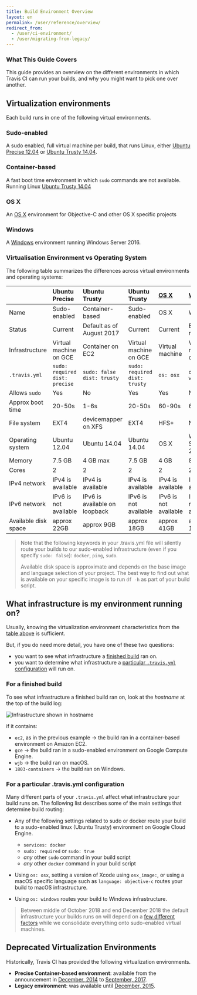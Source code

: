```yaml
---
title: Build Environment Overview
layout: en
permalink: /user/reference/overview/
redirect_from:
  - /user/ci-environment/
  - /user/migrating-from-legacy/
---
```


### What This Guide Covers

This guide provides an overview on the different environments in which
Travis CI can run your builds, and why you might want to pick one over another.

## Virtualization environments

Each build runs in one of the following virtual environments.

### Sudo-enabled

A sudo enabled, full virtual machine per build, that runs Linux, either [Ubuntu Precise 12.04](/user/reference/precise/) or [Ubuntu Trusty 14.04](/user/reference/trusty/).

### Container-based

A fast boot time environment in which `sudo` commands are not available. Running Linux [Ubuntu Trusty 14.04](/user/reference/trusty/)

### OS X

An [OS X](/user/reference/osx/) environment for Objective-C and other OS X specific projects

### Windows

A [Windows](/user/reference/windows/) environment running Windows Server 2016.

### Virtualisation Environment vs Operating System

The following table summarizes the differences across virtual environments and operating systems:

|                      | Ubuntu Precise                        | Ubuntu Trusty                     | Ubuntu Trusty                        | [OS X](/user/reference/osx/) | [Windows](/user/reference/windows) |
| :------------------- | :------------------------------------ | :-------------------------------- | :----------------------------------- | :--------------------------- | :--------------------------------- |
| Name                 | Sudo-enabled                          | Container-based                   | Sudo-enabled                         | OS X                         | Windows                            |
| Status               | Current                               | Default as of August 2017         | Current                              | Current                      | Early release                      |
| Infrastructure       | Virtual machine on GCE                | Container on EC2                  | Virtual machine on GCE               | Virtual machine              | Virtual machine on GCE             |
| `.travis.yml`        | `sudo: required` <br> `dist: precise` | `sudo: false` <br> `dist: trusty` | `sudo: required` <br> `dist: trusty` | `os: osx`                    | `os: windows`                      |
| Allows `sudo`        | Yes                                   | No                                | Yes                                  | Yes                          | No                                 |
| Approx boot time     | 20-50s                                | 1-6s                              | 20-50s                               | 60-90s                       | 60-120s                            |
| File system          | EXT4                                  | devicemapper on XFS               | EXT4                                 | HFS+                         | NTFS                               |
| Operating system     | Ubuntu 12.04                          | Ubuntu 14.04                      | Ubuntu 14.04                         | OS X                         | Windows Server 2016                |
| Memory               | 7.5 GB                                | 4 GB max                          | 7.5 GB                               | 4 GB                         | 8 GB                               |
| Cores                | 2                                     | 2                                 | 2                                    | 2                            | 2                                  |
| IPv4 network         | IPv4 is available                     | IPv4 is available                 | IPv4 is available                    | IPv4 is available            | IPv4 is available                  |
| IPv6 network         | IPv6 is not available                 | IPv6 is available on loopback     | IPv6 is not available                | IPv6 is not available        | IPv6 is not available              |
| Available disk space | approx 22GB                           | approx 9GB                        | approx 18GB                          | approx 41GB                  | approx 19 GB                       |

> Note that the following keywords in your .travis.yml file will silently route your builds to our sudo-enabled infrastructure (even if you specify `sudo: false`): `docker`, `ping`, `sudo`.
>
> Available disk space is approximate and depends on the base image and language selection of your project.
>   The best way to find out what is available on your specific image is to run `df -h` as part of your build script.

## What infrastructure is my environment running on?

Usually, knowing the virtualization environment characteristics from the [table above](#virtualisation-environment-vs-operating-system) is sufficient.

But, if you do need more detail, you have one of these two questions:

- you want to see what infrastructure a [finished build](#for-a-finished-build) ran on.
- you want to determine what infrastructure a [particular `.travis.yml` configuration](#for-a-particular-travisyml-configuration) will run on.

### For a finished build

To see what infrastructure a finished build ran on, look at the *hostname* at the top of the build log:

![Infrastructure shown in hostname](/images/ui/what-infrastructure.png "Infrastructure shown in hostname")

if it contains:

- `ec2`, as in the previous example → the build ran in a container-based environment on Amazon EC2.
- `gce` → the build ran in a sudo-enabled environment on Google Compute Engine.
- `wjb` → the build ran on macOS.
- `1803-containers` → the build ran on Windows.

### For a particular .travis.yml configuration

Many different parts of your `.travis.yml` affect what infrastructure your build runs on. The following list describes some of the main settings that determine build routing:

- Any of the following settings related to sudo or docker route your build to a sudo-enabled linux (Ubuntu Trusty) environment on Google Cloud Engine.

  - `services: docker`
  - `sudo: required` or `sudo: true`
  - *any* other `sudo` command in your build script
  - *any* other `docker` command in your build script

- Using `os: osx`, setting a version of Xcode using `osx_image:`, or using a macOS specific language such as `language: objective-c` routes your build to macOS infrastructure.

- Using `os: windows` routes your build to Windows infrastructure.

> Between middle of October 2018 and end December 2018 the default infrastructure
> your builds runs on will depend on a [few different
> factors](https://blog.travis-ci.com/2018-10-04-combining-linux-infrastructures)
> while we consolidate everything onto sudo-enabled virtual machines.

## Deprecated Virtualization Environments

Historically, Travis CI has provided the following virtualization environments.

- **Precise Container-based environment**: available from the announcement in [December, 2014](https://blog.travis-ci.com/2014-12-17-faster-builds-with-container-based-infrastructure/) to [September, 2017](https://blog.travis-ci.com/2017-08-31-trusty-as-default-status).
- **Legacy environment**: was available until [December, 2015](https://blog.travis-ci.com/2015-11-27-moving-to-a-more-elastic-future).
